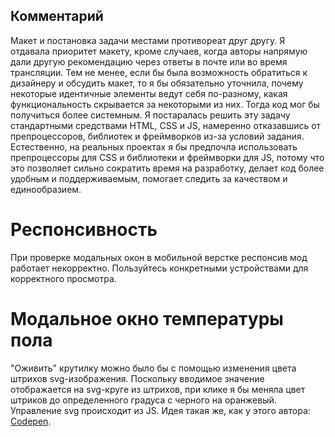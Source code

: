## Комментарий
Макет и постановка задачи местами противореат друг другу. Я отдавала приоритет макету, кроме случаев, когда авторы напрямую дали другую рекомендацию через ответы в почте или во время трансляции.
Тем не менее, если бы была возможность обратиться к дизайнеру и обсудить макет, то я бы обязательно уточнила, почему некоторые идентичные элементы ведут себя по-разному, какая функциональность скрывается за некоторыми из них. Тогда код мог бы получиться более системным.
Я постаралась решить эту задачу стандартными средствами HTML, CSS и JS, намеренно отказавшись от препроцессоров, библиотек и фреймворков из-за условий задания. Естественно, на реальных проектах я бы предпочла использовать препроцессоры для CSS и библиотеки и фреймворки для JS, потому что это позволяет сильно сократить время на разработку, делает код более удобным и поддерживаемым, помогает следить за качеством и единообразием.

# Респонсивность
При проверке модальных окон в мобильной верстке респонсив мод работает некорректно. 
Пользуйтесь конкретными устройствами для корректного просмотра.

# Модальное окно температуры пола
"Оживить" крутилку можно было бы с помощью изменения цвета штрихов svg-изображения.
Поскольку вводимое значение отображается на svg-круге из штрихов, при клике я бы меняла цвет штриков до определенного градуса с черного на оранжевый.
Управление svg происходит из JS. 
Идея такая же, как у этого автора: [Codepen](https://codepen.io/enxaneta/pen/EVYRJJ).
